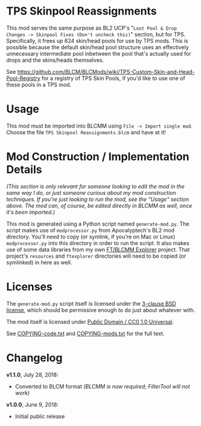 TPS Skinpool Reassignments
==========================

This mod serves the same purpose as BL2 UCP's "`Loot Pool & Drop Changes ->
Skinpool Fixes (Don't uncheck this)`" section, but for TPS.  Specifically, it
frees up 624 skin/head pools for use by TPS mods.  This is possible because the
default skin/head pool structure uses an effectively unnecessary intermediate
pool inbetween the pool that's actually used for drops and the skins/heads
themselves.

See https://github.com/BLCM/BLCMods/wiki/TPS-Custom-Skin-and-Head-Pool-Registry
for a registry of TPS Skin Pools, if you'd like to use one of these pools in
a TPS mod.

Usage
=====

This mod must be imported into BLCMM using `File -> Import single mod`.
Choose the file `TPS Skinpool Reassignments.blcm` and have at it!

Mod Construction / Implementation Details
=========================================

*(This section is only relevant for someone looking to edit the mod in the
same way I do, or just someone curious about my mod construction techniques.
If you're just looking to run the mod, see the "Usage" section above.  The
mod can, of course, be edited directly in BLCMM as well, once it's
been imported.)*

This mod is generated using a Python script named `generate-mod.py`.  The
script makes use of `modprocessor.py` from Apocalyptech's BL2 mod
directory.  You'll need to copy (or symlink, if you're on Mac or Linux)
`modprocessor.py` into this directory in order to run the script.  It also makes
use of some data libraries from my own
[FT/BLCMM Explorer](https://github.com/apocalyptech/ft-explorer) project.
That project's `resources` and `ftexplorer` directories will need to be
copied (or symlinked) in here as well.

Licenses
========

The `generate-mod.py` script itself is licensed under the
[3-clause BSD license](https://opensource.org/licenses/BSD-3-Clause),
which should be permissive enough to do just about whatever with.

The mod itself is licensed under
[Public Domain / CC0 1.0 Universal](https://creativecommons.org/publicdomain/zero/1.0/).

See [COPYING-code.txt](../COPYING-code.txt) and [COPYING-mods.txt](../COPYING-mods.txt)
for the full text.

Changelog
=========

**v1.1.0**, July 28, 2018:
 * Converted to BLCM format *(BLCMM is now required; FilterTool will not work)*

**v1.0.0**, June 9, 2018:
 * Initial public release
